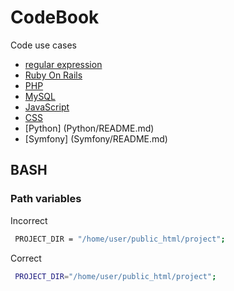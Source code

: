 # CodeBook
Code use cases

 * [regular expression](RegExp/README.md)
 * [Ruby On Rails](RubyOnRails/README.md)
 * [PHP](PHP/README.md)
 * [MySQL](MySQL/README.md)
 * [JavaScript](JavaScript/README.md)
 * [CSS](CSS/README.md)
 * [Python] (Python/README.md)
 * [Symfony] (Symfony/README.md)

 ## BASH
 ### Path variables

Incorrect 
```sh
 PROJECT_DIR = "/home/user/public_html/project";
```

 Correct 
```sh
 PROJECT_DIR="/home/user/public_html/project";
``` 


